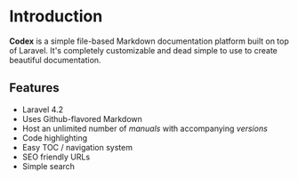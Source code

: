 # Introduction
**Codex** is a simple file-based Markdown documentation platform built on top of Laravel. It's completely customizable and dead simple to use to create beautiful documentation.

## Features
- Laravel 4.2
- Uses Github-flavored Markdown
- Host an unlimited number of *manuals* with accompanying *versions*
- Code highlighting
- Easy TOC / navigation system
- SEO friendly URLs
- Simple search
